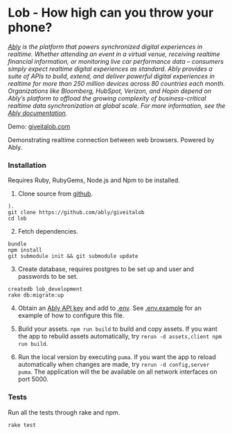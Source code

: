 # Lob - How high can you throw your phone?

_[Ably](https://ably.com) is the platform that powers synchronized digital experiences in realtime. Whether attending an event in a virtual venue, receiving realtime financial information, or monitoring live car performance data – consumers simply expect realtime digital experiences as standard. Ably provides a suite of APIs to build, extend, and deliver powerful digital experiences in realtime for more than 250 million devices across 80 countries each month. Organizations like Bloomberg, HubSpot, Verizon, and Hopin depend on Ably’s platform to offload the growing complexity of business-critical realtime data synchronization at global scale. For more information, see the [Ably documentation](https://ably.com/documentation)._

Demo: <a href="https://giveitalob.com">giveitalob.com</a>

Demonstrating realtime connection between web browsers. Powered by Ably.

### Installation

Requires Ruby, RubyGems, Node.js and Npm to be installed.

1. Clone source from [github](https://github.com/ably/giveitalob).

```
).
git clone https://github.com/ably/giveitalob
cd lob
```

2. Fetch dependencies.

```
bundle
npm install
git submodule init && git submodule update
```

3. Create database, requires postgres to be set up and user and passwords to be set.

```
createdb lob_development
rake db:migrate:up
```

4. Obtain an [Ably API key](https://www.ably.com) and add to [.env](.env). See [.env.example](.env.example) for an example of how to configure this file.

5. Build your assets. `npm run build` to build and copy assets. If you want the app to rebuild assets automatically, try `rerun -d assets,client npm run build`.

6. Run the local version by executing `puma`. If you want the app to reload automatically when changes are made, try `rerun -d config,server puma`. The application will the be available on all network interfaces on port 5000.

### Tests

Run all the tests through rake and npm.

```
rake test
```
